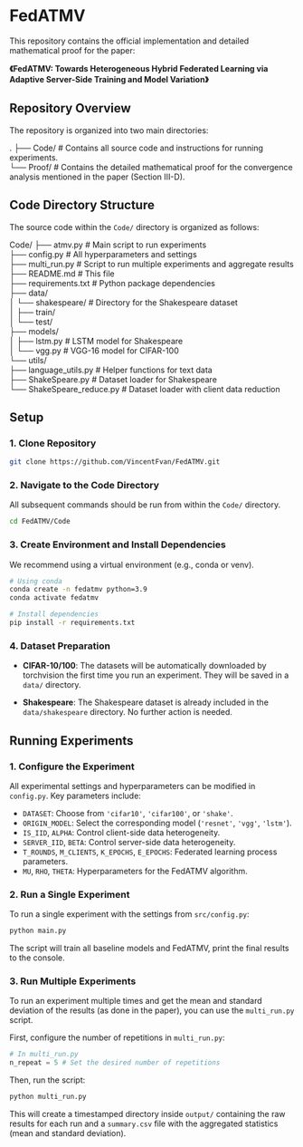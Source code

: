 # FedATMV

This repository contains the official implementation and detailed mathematical proof for the paper:

**《FedATMV: Towards Heterogeneous Hybrid Federated Learning via Adaptive Server-Side Training and Model Variation》**

## Repository Overview

The repository is organized into two main directories:

.
├── Code/ # Contains all source code and instructions for running experiments.<br>
└── Proof/ # Contains the detailed mathematical proof for the convergence analysis mentioned in the paper (Section Ⅲ-D).

## Code Directory Structure

The source code within the `Code/` directory is organized as follows:

Code/
├── atmv.py # Main script to run experiments<br>
├── config.py # All hyperparameters and settings<br>
├── multi_run.py # Script to run multiple experiments and aggregate results<br>
├── README.md # This file<br>
├── requirements.txt # Python package dependencies<br>
├── data/<br>
│ └── shakespeare/ # Directory for the Shakespeare dataset<br>
│ ├── train/<br>
│ └── test/<br>
├── models/<br>
│ ├── lstm.py # LSTM model for Shakespeare<br>
│ └── vgg.py # VGG-16 model for CIFAR-100<br>
└── utils/<br>
├── language_utils.py # Helper functions for text data<br>
├── ShakeSpeare.py # Dataset loader for Shakespeare<br>
└── ShakeSpeare_reduce.py # Dataset loader with client data reduction<br>

## Setup

### 1. Clone Repository

```bash
git clone https://github.com/VincentFvan/FedATMV.git
```

### 2. Navigate to the Code Directory

All subsequent commands should be run from within the `Code/` directory.

```bash
cd FedATMV/Code
```

### 3. Create Environment and Install Dependencies

We recommend using a virtual environment (e.g., conda or venv).

```bash
# Using conda
conda create -n fedatmv python=3.9
conda activate fedatmv

# Install dependencies
pip install -r requirements.txt
```

### 4. Dataset Preparation

- **CIFAR-10/100**: The datasets will be automatically downloaded by torchvision the first time you run an experiment. They will be saved in a `data/` directory.

- **Shakespeare**: The Shakespeare dataset is already included in the `data/shakespeare` directory. No further action is needed.

## Running Experiments

### 1. Configure the Experiment

All experimental settings and hyperparameters can be modified in `config.py`. Key parameters include:

- `DATASET`: Choose from `'cifar10'`, `'cifar100'`, or `'shake'`.
- `ORIGIN_MODEL`: Select the corresponding model (`'resnet'`, `'vgg'`, `'lstm'`).
- `IS_IID`, `ALPHA`: Control client-side data heterogeneity.
- `SERVER_IID`, `BETA`: Control server-side data heterogeneity.
- `T_ROUNDS`, `M_CLIENTS`, `K_EPOCHS`, `E_EPOCHS`: Federated learning process parameters.
- `MU`, `RHO`, `THETA`: Hyperparameters for the FedATMV algorithm.

### 2. Run a Single Experiment

To run a single experiment with the settings from `src/config.py`:

```bash
python main.py
```

The script will train all baseline models and FedATMV, print the final results to the console.

### 3. Run Multiple Experiments

To run an experiment multiple times and get the mean and standard deviation of the results (as done in the paper), you can use the `multi_run.py` script.

First, configure the number of repetitions in `multi_run.py`:

```python
# In multi_run.py
n_repeat = 5 # Set the desired number of repetitions
```

Then, run the script:

```bash
python multi_run.py
```

This will create a timestamped directory inside `output/` containing the raw results for each run and a `summary.csv` file with the aggregated statistics (mean and standard deviation).
